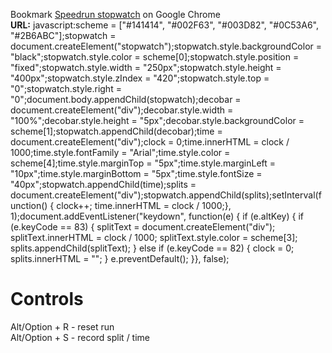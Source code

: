 Bookmark <a href='javascript:scheme = ["#141414", "#002F63", "#003D82", "#0C53A6", "#2B6ABC"];stopwatch = document.createElement("stopwatch");stopwatch.style.backgroundColor = "black";stopwatch.style.color = scheme[0];stopwatch.style.position = "fixed";stopwatch.style.width = "250px";stopwatch.style.height = "400px";stopwatch.style.zIndex = "420";stopwatch.style.top = "0";stopwatch.style.right = "0";document.body.appendChild(stopwatch);decobar = document.createElement("div");decobar.style.width = "100%";decobar.style.height = "5px";decobar.style.backgroundColor = scheme[1];stopwatch.appendChild(decobar);time = document.createElement("div");clock = 0;time.innerHTML = clock / 1000;time.style.fontFamily = "Arial";time.style.color = scheme[4];time.style.marginTop = "5px";time.style.marginLeft = "10px";time.style.marginBottom = "5px";time.style.fontSize = "40px";stopwatch.appendChild(time);splits = document.createElement("div");stopwatch.appendChild(splits);setInterval(function() {    clock++;    time.innerHTML = clock / 1000;}, 1);document.addEventListener("keydown", function(e) {    if (e.altKey) {        if (e.keyCode == 83) {            splitText = document.createElement("div");            splitText.innerHTML = clock / 1000;            splitText.style.color = scheme[3];            splits.appendChild(splitText);        }        else if (e.keyCode == 82) {            clock = 0;            splits.innerHTML = "";        }        e.preventDefault();    }}, false);'>Speedrun stopwatch</a> on Google Chrome<br />
<b>URL:</b> javascript:scheme = ["#141414", "#002F63", "#003D82", "#0C53A6", "#2B6ABC"];stopwatch = document.createElement("stopwatch");stopwatch.style.backgroundColor = "black";stopwatch.style.color = scheme[0];stopwatch.style.position = "fixed";stopwatch.style.width = "250px";stopwatch.style.height = "400px";stopwatch.style.zIndex = "420";stopwatch.style.top = "0";stopwatch.style.right = "0";document.body.appendChild(stopwatch);decobar = document.createElement("div");decobar.style.width = "100%";decobar.style.height = "5px";decobar.style.backgroundColor = scheme[1];stopwatch.appendChild(decobar);time = document.createElement("div");clock = 0;time.innerHTML = clock / 1000;time.style.fontFamily = "Arial";time.style.color = scheme[4];time.style.marginTop = "5px";time.style.marginLeft = "10px";time.style.marginBottom = "5px";time.style.fontSize = "40px";stopwatch.appendChild(time);splits = document.createElement("div");stopwatch.appendChild(splits);setInterval(function() {    clock++;    time.innerHTML = clock / 1000;}, 1);document.addEventListener("keydown", function(e) {    if (e.altKey) {        if (e.keyCode == 83) {            splitText = document.createElement("div");            splitText.innerHTML = clock / 1000;            splitText.style.color = scheme[3];            splits.appendChild(splitText);        }        else if (e.keyCode == 82) {            clock = 0;            splits.innerHTML = "";        }        e.preventDefault();    }}, false);
# Controls
Alt/Option + R - reset run <br />
Alt/Option + S - record split / time